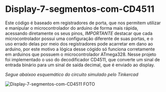 # Display-7-segmentos-com-CD4511
Este código é baseado em registradores de porta, que nos permitem utilizar e manipular o microcontrolador do arduino de forma mais rápida, acessando 
diretamente os seus pinos, *IMPORTANTE* destacar que cada microcontrolador possui uma configuração diferente de suas portas, e o uso errado delas por meio
dos registradores pode acarretar em dano ao arduino, por este motivo a lógica desse cógido só funciona corretamente em arduinos que possuem o microcontrolador
ATmega328.
Nesse projeto foi implementado o uso do decodificador CD4511, que converte um sinal de entrada binário para um sinal de saída decimal, que é enviado ao display.

*Segue abaixoo esquemático do circuito simulado pelo Tinkercad*

![Display-7-segmentos-com-CD4511 FOTO](https://user-images.githubusercontent.com/93269234/227261561-7c81435d-237b-4067-82d3-e93f5881494e.png)
